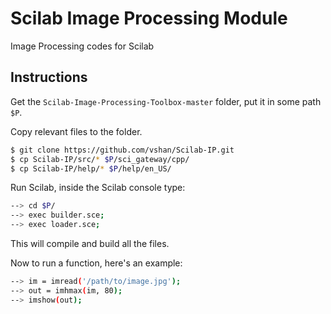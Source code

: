 # Scilab Image Processing Module
Image Processing codes for Scilab

## Instructions
Get the `Scilab-Image-Processing-Toolbox-master` folder, put it in some path `$P`.

Copy relevant files to the folder.

```bash
$ git clone https://github.com/vshan/Scilab-IP.git
$ cp Scilab-IP/src/* $P/sci_gateway/cpp/
$ cp Scilab-IP/help/* $P/help/en_US/
```

Run Scilab, inside the Scilab console type:

```bash
--> cd $P/
--> exec builder.sce;
--> exec loader.sce;
```

This will compile and build all the files.

Now to run a function, here's an example:

```bash
--> im = imread('/path/to/image.jpg');
--> out = imhmax(im, 80);
--> imshow(out);
```
